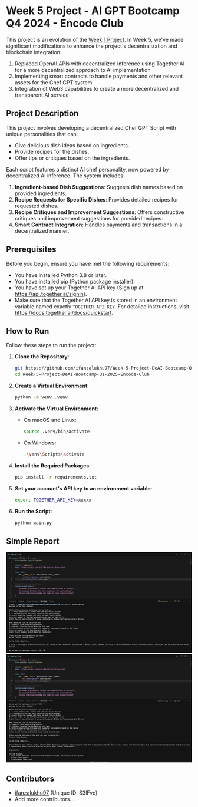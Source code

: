 # Week 5 Project - AI GPT Bootcamp Q4 2024 - Encode Club

This project is an evolution of the [Week 1 Project](https://github.com/ifanzalukhu97/Week-1-Project-DeAI-Bootcamp-Q1-2025-Encode-Club). In Week 5, we've made significant modifications to enhance the project's decentralization and blockchain integration:

1. Replaced OpenAI APIs with decentralized inference using Together AI for a more decentralized approach to AI implementation
2. Implementing smart contracts to handle payments and other relevant assets for the Chef GPT system
3. Integration of Web3 capabilities to create a more decentralized and transparent AI service

## Project Description

This project involves developing a decentralized Chef GPT Script with unique personalities that can:
- Give delicious dish ideas based on ingredients.
- Provide recipes for the dishes.
- Offer tips or critiques based on the ingredients.

Each script features a distinct AI chef personality, now powered by decentralized AI inference. The system includes:
1. **Ingredient-based Dish Suggestions**: Suggests dish names based on provided ingredients.
2. **Recipe Requests for Specific Dishes**: Provides detailed recipes for requested dishes.
3. **Recipe Critiques and Improvement Suggestions**: Offers constructive critiques and improvement suggestions for provided recipes.
4. **Smart Contract Integration**: Handles payments and transactions in a decentralized manner.

## Prerequisites
Before you begin, ensure you have met the following requirements:
- You have installed Python 3.8 or later.
- You have installed pip (Python package installer).
- You have set up your Together AI API key (Sign up at https://api.together.ai/signin).
- Make sure that the Together AI API key is stored in an environment variable named exactly `TOGETHER_API_KEY`. For detailed instructions, visit https://docs.together.ai/docs/quickstart.

## How to Run

Follow these steps to run the project:

1. **Clone the Repository**:
    ```sh
    git https://github.com/ifanzalukhu97/Week-5-Project-DeAI-Bootcamp-Q1-2025-Encode-Club.git
    cd Week-5-Project-DeAI-Bootcamp-Q1-2025-Encode-Club
    ```

2. **Create a Virtual Environment**:
    ```sh
    python -m venv .venv
    ```

3. **Activate the Virtual Environment**:
    - On macOS and Linux:
        ```sh
        source .venv/bin/activate
        ```
    - On Windows:
        ```sh
        .\venv\Scripts\activate
        ```

4. **Install the Required Packages**:
    ```sh
    pip install -r requirements.txt
    ```
5. **Set your account's API key to an environment variable**:
    ```sh
    export TOGETHER_API_KEY=xxxxx
    ```

6. **Run the Script**:
    ```sh
    python main.py
    ```

## Simple Report
![experiment 1](images/image1.png)
![experiment 2](images/image2.png)


## Contributors
- [ifanzalukhu97](https://github.com/ifanzalukhu97) (Unique ID: S3lFve)
- Add more contributors...